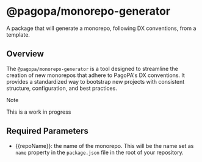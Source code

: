 # @pagopa/monorepo-generator

A package that will generate a monorepo, following DX conventions, from a template.

## Overview

The `@pagopa/monorepo-generator` is a tool designed to streamline the creation of new monorepos that adhere to PagoPA's DX conventions. It provides a standardized way to bootstrap new projects with consistent structure, configuration, and best practices.

> [!NOTE]
> This is a work in progress

## Required Parameters

- {{repoName}}: the name of the monorepo. This will be the name set as `name` property in the `package.json` file in the root of your repository.
